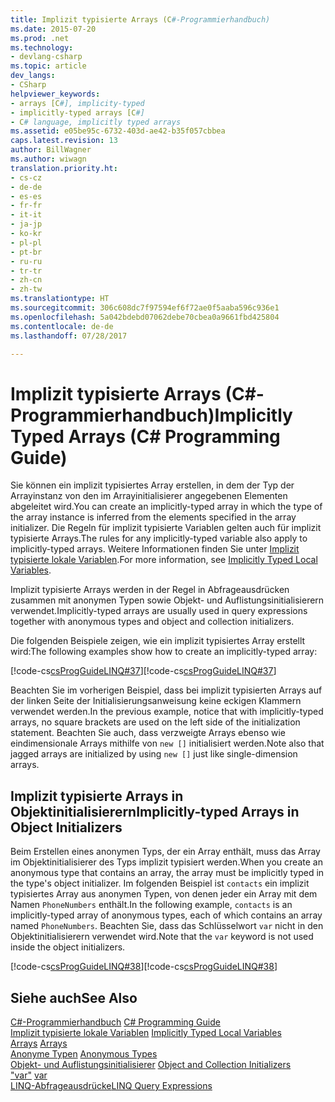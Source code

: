 ```yaml
---
title: Implizit typisierte Arrays (C#-Programmierhandbuch)
ms.date: 2015-07-20
ms.prod: .net
ms.technology:
- devlang-csharp
ms.topic: article
dev_langs:
- CSharp
helpviewer_keywords:
- arrays [C#], implicity-typed
- implicitly-typed arrays [C#]
- C# language, implicitly typed arrays
ms.assetid: e05be95c-6732-403d-ae42-b35f057cbbea
caps.latest.revision: 13
author: BillWagner
ms.author: wiwagn
translation.priority.ht:
- cs-cz
- de-de
- es-es
- fr-fr
- it-it
- ja-jp
- ko-kr
- pl-pl
- pt-br
- ru-ru
- tr-tr
- zh-cn
- zh-tw
ms.translationtype: HT
ms.sourcegitcommit: 306c608dc7f97594ef6f72ae0f5aaba596c936e1
ms.openlocfilehash: 5a042bdebd07062debe70cbea0a9661fbd425804
ms.contentlocale: de-de
ms.lasthandoff: 07/28/2017

---
```

# <a name="implicitly-typed-arrays-c-programming-guide"></a><span data-ttu-id="7fa8d-102">Implizit typisierte Arrays (C#-Programmierhandbuch)</span><span class="sxs-lookup"><span data-stu-id="7fa8d-102">Implicitly Typed Arrays (C# Programming Guide)</span></span>
<span data-ttu-id="7fa8d-103">Sie können ein implizit typisiertes Array erstellen, in dem der Typ der Arrayinstanz von den im Arrayinitialisierer angegebenen Elementen abgeleitet wird.</span><span class="sxs-lookup"><span data-stu-id="7fa8d-103">You can create an implicitly-typed array in which the type of the array instance is inferred from the elements specified in the array initializer.</span></span> <span data-ttu-id="7fa8d-104">Die Regeln für implizit typisierte Variablen gelten auch für implizit typisierte Arrays.</span><span class="sxs-lookup"><span data-stu-id="7fa8d-104">The rules for any implicitly-typed variable also apply to implicitly-typed arrays.</span></span> <span data-ttu-id="7fa8d-105">Weitere Informationen finden Sie unter [Implizit typisierte lokale Variablen](../../../csharp/programming-guide/classes-and-structs/implicitly-typed-local-variables.md).</span><span class="sxs-lookup"><span data-stu-id="7fa8d-105">For more information, see [Implicitly Typed Local Variables](../../../csharp/programming-guide/classes-and-structs/implicitly-typed-local-variables.md).</span></span>  
  
 <span data-ttu-id="7fa8d-106">Implizit typisierte Arrays werden in der Regel in Abfrageausdrücken zusammen mit anonymen Typen sowie Objekt- und Auflistungsinitialisierern verwendet.</span><span class="sxs-lookup"><span data-stu-id="7fa8d-106">Implicitly-typed arrays are usually used in query expressions together with anonymous types and object and collection initializers.</span></span>  
  
 <span data-ttu-id="7fa8d-107">Die folgenden Beispiele zeigen, wie ein implizit typisiertes Array erstellt wird:</span><span class="sxs-lookup"><span data-stu-id="7fa8d-107">The following examples show how to create an implicitly-typed array:</span></span>  
  
 <span data-ttu-id="7fa8d-108">[!code-cs[csProgGuideLINQ#37](../../../csharp/programming-guide/arrays/codesnippet/CSharp/implicitly-typed-arrays_1.cs)]</span><span class="sxs-lookup"><span data-stu-id="7fa8d-108">[!code-cs[csProgGuideLINQ#37](../../../csharp/programming-guide/arrays/codesnippet/CSharp/implicitly-typed-arrays_1.cs)]</span></span>  
  
 <span data-ttu-id="7fa8d-109">Beachten Sie im vorherigen Beispiel, dass bei implizit typisierten Arrays auf der linken Seite der Initialisierungsanweisung keine eckigen Klammern verwendet werden.</span><span class="sxs-lookup"><span data-stu-id="7fa8d-109">In the previous example, notice that with implicitly-typed arrays, no square brackets are used on the left side of the initialization statement.</span></span> <span data-ttu-id="7fa8d-110">Beachten Sie auch, dass verzweigte Arrays ebenso wie eindimensionale Arrays mithilfe von `new []` initialisiert werden.</span><span class="sxs-lookup"><span data-stu-id="7fa8d-110">Note also that jagged arrays are initialized by using `new []` just like single-dimension arrays.</span></span>  
  
## <a name="implicitly-typed-arrays-in-object-initializers"></a><span data-ttu-id="7fa8d-111">Implizit typisierte Arrays in Objektinitialisierern</span><span class="sxs-lookup"><span data-stu-id="7fa8d-111">Implicitly-typed Arrays in Object Initializers</span></span>  
 <span data-ttu-id="7fa8d-112">Beim Erstellen eines anonymen Typs, der ein Array enthält, muss das Array im Objektinitialisierer des Typs implizit typisiert werden.</span><span class="sxs-lookup"><span data-stu-id="7fa8d-112">When you create an anonymous type that contains an array, the array must be implicitly typed in the type's object initializer.</span></span> <span data-ttu-id="7fa8d-113">Im folgenden Beispiel ist `contacts` ein implizit typisiertes Array aus anonymen Typen, von denen jeder ein Array mit dem Namen `PhoneNumbers` enthält.</span><span class="sxs-lookup"><span data-stu-id="7fa8d-113">In the following example, `contacts` is an implicitly-typed array of anonymous types, each of which contains an array named `PhoneNumbers`.</span></span> <span data-ttu-id="7fa8d-114">Beachten Sie, dass das Schlüsselwort `var` nicht in den Objektinitialisierern verwendet wird.</span><span class="sxs-lookup"><span data-stu-id="7fa8d-114">Note that the `var` keyword is not used inside the object initializers.</span></span>  
  
 <span data-ttu-id="7fa8d-115">[!code-cs[csProgGuideLINQ#38](../../../csharp/programming-guide/arrays/codesnippet/CSharp/implicitly-typed-arrays_2.cs)]</span><span class="sxs-lookup"><span data-stu-id="7fa8d-115">[!code-cs[csProgGuideLINQ#38](../../../csharp/programming-guide/arrays/codesnippet/CSharp/implicitly-typed-arrays_2.cs)]</span></span>  
  
## <a name="see-also"></a><span data-ttu-id="7fa8d-116">Siehe auch</span><span class="sxs-lookup"><span data-stu-id="7fa8d-116">See Also</span></span>  
 <span data-ttu-id="7fa8d-117">[C#-Programmierhandbuch](../../../csharp/programming-guide/index.md) </span><span class="sxs-lookup"><span data-stu-id="7fa8d-117">[C# Programming Guide](../../../csharp/programming-guide/index.md) </span></span>  
 <span data-ttu-id="7fa8d-118">[Implizit typisierte lokale Variablen](../../../csharp/programming-guide/classes-and-structs/implicitly-typed-local-variables.md) </span><span class="sxs-lookup"><span data-stu-id="7fa8d-118">[Implicitly Typed Local Variables](../../../csharp/programming-guide/classes-and-structs/implicitly-typed-local-variables.md) </span></span>  
 <span data-ttu-id="7fa8d-119">[Arrays](../../../csharp/programming-guide/arrays/index.md) </span><span class="sxs-lookup"><span data-stu-id="7fa8d-119">[Arrays](../../../csharp/programming-guide/arrays/index.md) </span></span>  
 <span data-ttu-id="7fa8d-120">[Anonyme Typen](../../../csharp/programming-guide/classes-and-structs/anonymous-types.md) </span><span class="sxs-lookup"><span data-stu-id="7fa8d-120">[Anonymous Types](../../../csharp/programming-guide/classes-and-structs/anonymous-types.md) </span></span>  
 <span data-ttu-id="7fa8d-121">[Objekt- und Auflistungsinitialisierer](../../../csharp/programming-guide/classes-and-structs/object-and-collection-initializers.md) </span><span class="sxs-lookup"><span data-stu-id="7fa8d-121">[Object and Collection Initializers](../../../csharp/programming-guide/classes-and-structs/object-and-collection-initializers.md) </span></span>  
 <span data-ttu-id="7fa8d-122">["var"](../../../csharp/language-reference/keywords/var.md) </span><span class="sxs-lookup"><span data-stu-id="7fa8d-122">[var](../../../csharp/language-reference/keywords/var.md) </span></span>  
 [<span data-ttu-id="7fa8d-123">LINQ-Abfrageausdrücke</span><span class="sxs-lookup"><span data-stu-id="7fa8d-123">LINQ Query Expressions</span></span>](../../../csharp/programming-guide/linq-query-expressions/index.md)


